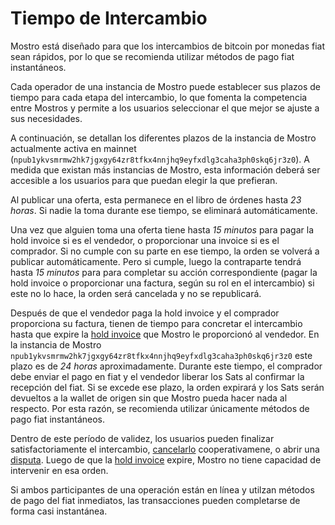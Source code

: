 # Tiempo de Intercambio

Mostro está diseñado para que los intercambios de bitcoin por monedas fiat sean rápidos, por lo que se recomienda utilizar métodos de pago fiat instantáneos.

Cada operador de una instancia de Mostro puede establecer sus plazos de tiempo para cada etapa del intercambio, lo que fomenta la competencia entre Mostros y permite a los usuarios seleccionar el que mejor se ajuste a sus necesidades.

A continuación, se detallan los diferentes plazos de la instancia de Mostro actualmente activa en mainnet (`npub1ykvsmrmw2hk7jgxgy64zr8tfkx4nnjhq9eyfxdlg3caha3ph0skq6jr3z0`). A medida que existan más instancias de Mostro, esta información deberá ser accesible a los usuarios para que puedan elegir la que prefieran.

Al publicar una oferta, esta permanece en el libro de órdenes hasta *23 horas*. Si nadie la toma durante ese tiempo, se eliminará automáticamente.

Una vez que alguien toma una oferta tiene hasta *15 minutos* para pagar la hold invoice si es el vendedor, o proporcionar una invoice si es el comprador. Si no cumple con su parte en ese tiempo, la orden se volverá a publicar automáticamente. Pero si cumple, luego la contraparte tendrá hasta *15 minutos* para para completar su acción correspondiente (pagar la hold invoice o proporcionar una factura, según su rol en el intercambio) si este no lo hace, la orden será cancelada y no se republicará.

Después de que el vendedor paga la hold invoice y el comprador proporciona su factura, tienen de tiempo para concretar el intercambio hasta que expire la [hold invoice](./hold-invoice.md) que Mostro le proporcionó al vendedor. En la instancia de Mostro `npub1ykvsmrmw2hk7jgxgy64zr8tfkx4nnjhq9eyfxdlg3caha3ph0skq6jr3z0` este plazo es de *24 horas* aproximadamente. Durante este tiempo, el comprador debe enviar el pago en fiat y el vendedor liberar los Sats al confirmar la recepción del fiat. Si se excede ese plazo, la orden expirará y los Sats serán devueltos a la wallet de origen sin que Mostro pueda hacer nada al respecto. Por esta razón, se recomienda utilizar únicamente métodos de pago fiat instantáneos.

Dentro de este período de validez, los usuarios pueden finalizar satisfactoriamente el intercambio, [cancelarlo](./cancelling-an-order.md) cooperativamene, o abrir una [disputa](./disputes.md). Luego de que la [hold invoice](./hold-invoice.md) expire, Mostro no tiene capacidad de intervenir en esa orden.

Si ambos participantes de una operación están en línea y utilzan métodos de pago del fiat inmediatos, las transacciones pueden completarse de forma casi instantánea.
